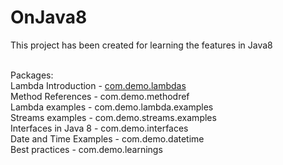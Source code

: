 # OnJava8
This project has been created for learning the features in Java8<br /><br />

Packages:<br />
Lambda Introduction - [com.demo.lambdas](https://github.com/augustinejuly/OnJava8/tree/master/src/main/java/com/demo/lambdas)<br />
Method References - com.demo.methodref<br />
Lambda examples - com.demo.lambda.examples<br />
Streams examples - com.demo.streams.examples<br />
Interfaces in Java 8 - com.demo.interfaces<br />
Date and Time Examples - com.demo.datetime<br />
Best practices - com.demo.learnings<br />
